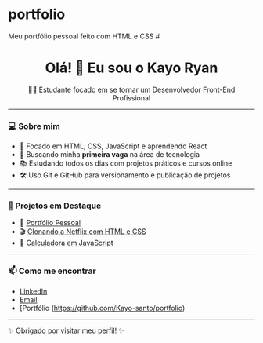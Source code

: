 # portfolio
Meu portfólio pessoal feito com HTML e CSS
#<h1 align="center">Olá! 👋 Eu sou o Kayo Ryan</h1>

<p align="center">🧑‍💻 Estudante focado em se tornar um Desenvolvedor Front-End Profissional</p>

---

### 💻 Sobre mim

- 🎯 Focado em HTML, CSS, JavaScript e aprendendo React
- 🚀 Buscando minha **primeira vaga** na área de tecnologia
- 📚 Estudando todos os dias com projetos práticos e cursos online
- 🛠️ Uso Git e GitHub para versionamento e publicação de projetos

---

### 📂 Projetos em Destaque

- 💼 [Portfólio Pessoal](https://github.com/kayoryan/portfolio)
- 🎬 [Clonando a Netflix com HTML e CSS](https://github.com/kayoryan/netflix-clone)
- 📱 [Calculadora em JavaScript](https://Kayo-santo.github.io/calculadora-js)
---

### 📫 Como me encontrar

- [LinkedIn](https://www.linkedin.com/in/kayo-santos-a8947429b/)  
- [Email](mailto:kayo40200@gmail.com)  
- [Portfólio (https://github.com/Kayo-santo/portfolio)

---

✨ Obrigado por visitar meu perfil! ✨
